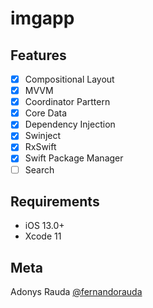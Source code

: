 # imgapp
## Features

- [x] Compositional Layout
- [x] MVVM
- [x] Coordinator Parttern
- [x] Core Data
- [x] Dependency Injection
- [x] Swinject
- [x] RxSwift
- [x] Swift Package Manager
- [ ] Search

## Requirements

- iOS 13.0+
- Xcode 11

## Meta

Adonys Rauda
[@fernandorauda](https://github.com/fernandorauda)
